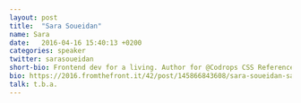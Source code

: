 ```yaml
---
layout: post
title:  "Sara Soueidan"
name: Sara
date:   2016-04-16 15:40:13 +0200
categories: speaker
twitter: sarasoueidan
short-bio: Frontend dev for a living. Author for @Codrops CSS Reference & co-authored Smashing Book 5.
bio: https://2016.fromthefront.it/42/post/145866843608/sara-soueidan-sara-is-a-freelance-front-end
talk: t.b.a.
---
```

